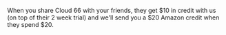 <!-- post: -->

When you share Cloud 66 with your friends, they get $10 in credit with us (on top of their 2 week trial) and we'll send you a $20 Amazon credit when they spend $20.

